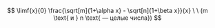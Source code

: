 $$ \limf{x}{0} \frac{\sqrt[m]{1+\alpha x} - \sqrt[n]{1+\beta x}}{x} \ \ (m \text{ и } n \text{ — целые числа}) $$